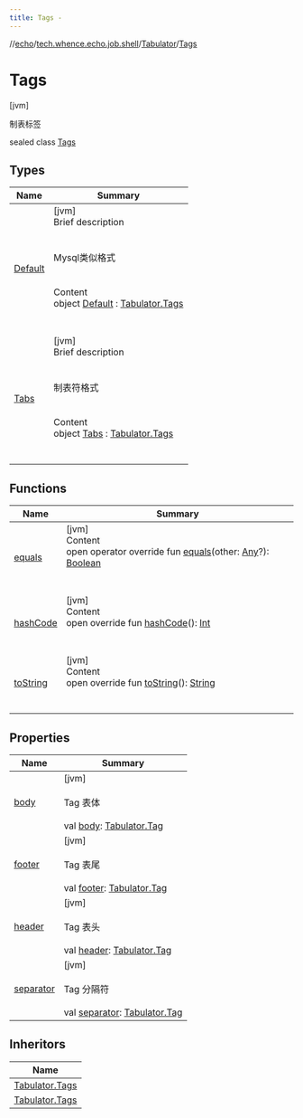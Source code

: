 ```yaml
---
title: Tags -
---
```

//[echo](../../../index.md)/[tech.whence.echo.job.shell](../../index.md)/[Tabulator](../index.md)/[Tags](index.md)



# Tags  
 [jvm] 

制表标签

sealed class [Tags](index.md)   


## Types  
  
|  Name|  Summary| 
|---|---|
| [Default](-default/index.md)| [jvm]  <br>Brief description  <br><br><br>Mysql类似格式<br><br>  <br>Content  <br>object [Default](-default/index.md) : [Tabulator.Tags](index.md)  <br><br><br>
| [Tabs](-tabs/index.md)| [jvm]  <br>Brief description  <br><br><br>制表符格式<br><br>  <br>Content  <br>object [Tabs](-tabs/index.md) : [Tabulator.Tags](index.md)  <br><br><br>


## Functions  
  
|  Name|  Summary| 
|---|---|
| [equals](../../../tech.whence.echo.webclient.response.exception/-response-unrecognized-exception/index.md#kotlin/Any/equals/#kotlin.Any?/PointingToDeclaration/)| [jvm]  <br>Content  <br>open operator override fun [equals](../../../tech.whence.echo.webclient.response.exception/-response-unrecognized-exception/index.md#kotlin/Any/equals/#kotlin.Any?/PointingToDeclaration/)(other: [Any](https://kotlinlang.org/api/latest/jvm/stdlib/kotlin/-any/index.html)?): [Boolean](https://kotlinlang.org/api/latest/jvm/stdlib/kotlin/-boolean/index.html)  <br><br><br>
| [hashCode](../../../tech.whence.echo.webclient.response.exception/-response-unrecognized-exception/index.md#kotlin/Any/hashCode/#/PointingToDeclaration/)| [jvm]  <br>Content  <br>open override fun [hashCode](../../../tech.whence.echo.webclient.response.exception/-response-unrecognized-exception/index.md#kotlin/Any/hashCode/#/PointingToDeclaration/)(): [Int](https://kotlinlang.org/api/latest/jvm/stdlib/kotlin/-int/index.html)  <br><br><br>
| [toString](../../../tech.whence.echo.webclient.response.exception/-response-unrecognized-exception/index.md#kotlin/Any/toString/#/PointingToDeclaration/)| [jvm]  <br>Content  <br>open override fun [toString](../../../tech.whence.echo.webclient.response.exception/-response-unrecognized-exception/index.md#kotlin/Any/toString/#/PointingToDeclaration/)(): [String](https://kotlinlang.org/api/latest/jvm/stdlib/kotlin/-string/index.html)  <br><br><br>


## Properties  
  
|  Name|  Summary| 
|---|---|
| [body](index.md#tech.whence.echo.job.shell/Tabulator.Tags/body/#/PointingToDeclaration/)|  [jvm] <br><br>Tag 表体<br><br>val [body](index.md#tech.whence.echo.job.shell/Tabulator.Tags/body/#/PointingToDeclaration/): [Tabulator.Tag](../-tag/index.md)   <br>
| [footer](index.md#tech.whence.echo.job.shell/Tabulator.Tags/footer/#/PointingToDeclaration/)|  [jvm] <br><br>Tag 表尾<br><br>val [footer](index.md#tech.whence.echo.job.shell/Tabulator.Tags/footer/#/PointingToDeclaration/): [Tabulator.Tag](../-tag/index.md)   <br>
| [header](index.md#tech.whence.echo.job.shell/Tabulator.Tags/header/#/PointingToDeclaration/)|  [jvm] <br><br>Tag 表头<br><br>val [header](index.md#tech.whence.echo.job.shell/Tabulator.Tags/header/#/PointingToDeclaration/): [Tabulator.Tag](../-tag/index.md)   <br>
| [separator](index.md#tech.whence.echo.job.shell/Tabulator.Tags/separator/#/PointingToDeclaration/)|  [jvm] <br><br>Tag 分隔符<br><br>val [separator](index.md#tech.whence.echo.job.shell/Tabulator.Tags/separator/#/PointingToDeclaration/): [Tabulator.Tag](../-tag/index.md)   <br>


## Inheritors  
  
|  Name| 
|---|
| [Tabulator.Tags](-tabs/index.md)
| [Tabulator.Tags](-default/index.md)

